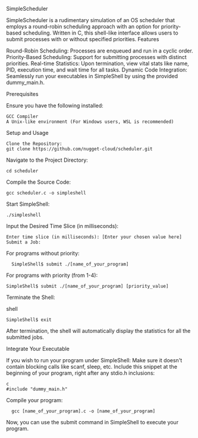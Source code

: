 SimpleScheduler

SimpleScheduler is a rudimentary simulation of an OS scheduler that employs a round-robin scheduling approach with an option for priority-based scheduling. Written in C, this shell-like interface allows users to submit processes with or without specified priorities.
Features

Round-Robin Scheduling: Processes are enqueued and run in a cyclic order.
Priority-Based Scheduling: Support for submitting processes with distinct priorities.
Real-time Statistics: Upon termination, view vital stats like name, PID, execution time, and wait time for all tasks.
Dynamic Code Integration: Seamlessly run your executables in SimpleShell by using the provided dummy_main.h.

Prerequisites

Ensure you have the following installed:

    GCC Compiler
    A Unix-like environment (For Windows users, WSL is recommended)

Setup and Usage

    Clone the Repository:
    git clone https://github.com/nugget-cloud/scheduler.git

Navigate to the Project Directory:
     
    cd scheduler

Compile the Source Code:

    gcc scheduler.c -o simpleshell

Start SimpleShell:

    ./simpleshell

Input the Desired Time Slice (in milliseconds):

    Enter time slice (in milliseconds): [Enter your chosen value here]
    Submit a Job:

For programs without priority:

      SimpleShell$ submit ./[name_of_your_program]

For programs with priority (from 1-4):

    SimpleShell$ submit ./[name_of_your_program] [priority_value]

Terminate the Shell:

shell

    SimpleShell$ exit

After termination, the shell will automatically display the statistics for all the submitted jobs.

Integrate Your Executable

If you wish to run your program under SimpleShell:
Make sure it doesn't contain blocking calls like scanf, sleep, etc.
Include this snippet at the beginning of your program, right after any stdio.h inclusions:

    c
    #include "dummy_main.h"

Compile your program:

      gcc [name_of_your_program].c -o [name_of_your_program]

Now, you can use the submit command in SimpleShell to execute your program.
